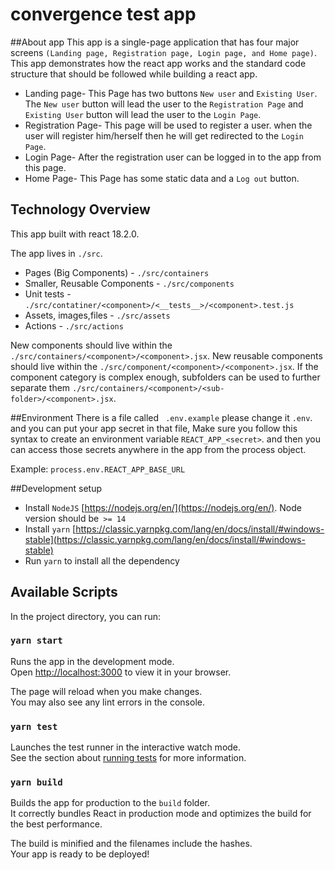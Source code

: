 # convergence test app

##About app
This app is a single-page application that has four major screens `(Landing page, Registration page, Login page, and Home page)`. This app demonstrates how the react app works and the standard code structure that should be followed while building a react app.

* Landing page- This Page has two buttons `New user` and `Existing User`. The `New user` button will lead the user to the `Registration Page` and `Existing User` button will lead the user to the `Login Page`.
* Registration Page- This page will be used to register a user. when the user will register him/herself then he will get redirected to the `Login Page`.
* Login Page- After the registration user can be logged in to the app from this page.
* Home Page- This Page has some static data and a `Log out` button.

## Technology Overview

This app built with react 18.2.0.

The app lives in `./src`.

* Pages (Big Components) - `./src/containers`
* Smaller, Reusable Components - `./src/components`
* Unit tests - `./src/contatiner/<component>/<__tests__>/<component>.test.js`
* Assets, images,files - `./src/assets`
* Actions - `./src/actions`

New components should live within the `./src/containers/<component>/<component>.jsx`. New reusable components should live within the `./src/component/<component>/<component>.jsx`. If the component category is complex enough, subfolders can be used to further separate them `./src/containers/<component>/<sub-folder>/<component>.jsx`.

##Environment
There is a file called ` .env.example` please change it `.env`. and you can put your app secret in that file, Make sure you follow this syntax to create an environment variable `REACT_APP_<secret>`. and then you can access those secrets anywhere in the app from the process object.

Example: `process.env.REACT_APP_BASE_URL`



##Development setup

* Install `NodeJS` [https://nodejs.org/en/](https://nodejs.org/en/). Node version should be` >= 14`
* Install `yarn`  [https://classic.yarnpkg.com/lang/en/docs/install/#windows-stable](https://classic.yarnpkg.com/lang/en/docs/install/#windows-stable)
* Run `yarn` to install all the dependency 

## Available Scripts

In the project directory, you can run:

### `yarn start`

Runs the app in the development mode.\
Open [http://localhost:3000](http://localhost:3000) to view it in your browser.

The page will reload when you make changes.\
You may also see any lint errors in the console.

### `yarn test`

Launches the test runner in the interactive watch mode.\
See the section about [running tests](https://facebook.github.io/create-react-app/docs/running-tests) for more information.

### `yarn build`

Builds the app for production to the `build` folder.\
It correctly bundles React in production mode and optimizes the build for the best performance.

The build is minified and the filenames include the hashes.\
Your app is ready to be deployed!

